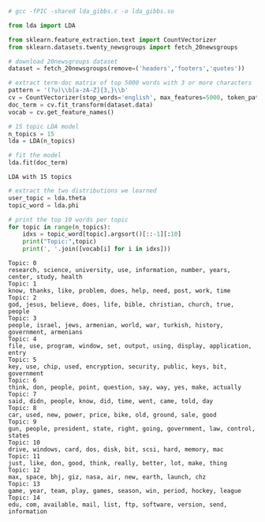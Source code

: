 

```python
# gcc -fPIC -shared lda_gibbs.c -o lda_gibbs.so
```


```python
from lda import LDA

from sklearn.feature_extraction.text import CountVectorizer
from sklearn.datasets.twenty_newsgroups import fetch_20newsgroups
```


```python
# download 20newsgroups dataset
dataset = fetch_20newsgroups(remove=('headers','footers','quotes'))
```


```python
# extract term-doc matrix of top 5000 words with 3 or more characters
pattern = '(?u)\\b[a-zA-Z]{3,}\\b'
cv = CountVectorizer(stop_words='english', max_features=5000, token_pattern=pattern)
doc_term = cv.fit_transform(dataset.data)
vocab = cv.get_feature_names()
```


```python
# 15 topic LDA model
n_topics = 15
lda = LDA(n_topics)
```


```python
# fit the model
lda.fit(doc_term)
```




    LDA with 15 topics




```python
# extract the two distributions we learned
user_topic = lda.theta
topic_word = lda.phi
```


```python
# print the top 10 words per topic
for topic in range(n_topics):
    idxs = topic_word[topic].argsort()[::-1][:10]
    print("Topic:",topic)
    print(', '.join([vocab[i] for i in idxs]))
```

    Topic: 0
    research, science, university, use, information, number, years, center, study, health
    Topic: 1
    know, thanks, like, problem, does, help, need, post, work, time
    Topic: 2
    god, jesus, believe, does, life, bible, christian, church, true, people
    Topic: 3
    people, israel, jews, armenian, world, war, turkish, history, government, armenians
    Topic: 4
    file, use, program, window, set, output, using, display, application, entry
    Topic: 5
    key, use, chip, used, encryption, security, public, keys, bit, government
    Topic: 6
    think, don, people, point, question, say, way, yes, make, actually
    Topic: 7
    said, didn, people, know, did, time, went, came, told, day
    Topic: 8
    car, used, new, power, price, bike, old, ground, sale, good
    Topic: 9
    gun, people, president, state, right, going, government, law, control, states
    Topic: 10
    drive, windows, card, dos, disk, bit, scsi, hard, memory, mac
    Topic: 11
    just, like, don, good, think, really, better, lot, make, thing
    Topic: 12
    max, space, bhj, giz, nasa, air, new, earth, launch, chz
    Topic: 13
    game, year, team, play, games, season, win, period, hockey, league
    Topic: 14
    edu, com, available, mail, list, ftp, software, version, send, information
